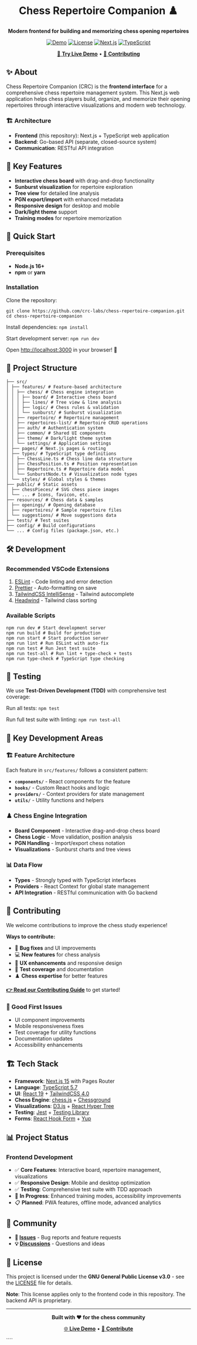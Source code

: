 <div align="center">

# Chess Repertoire Companion ♟️

**Modern frontend for building and memorizing chess opening repertoires**

[![Demo](https://img.shields.io/badge/🌐_Live_Demo-Visit_CRC-blue?style=for-the-badge)](https://chess-repertoire-companion.com)
[![License](https://img.shields.io/badge/license-GPL_v3-green?style=for-the-badge)](LICENSE)
[![Next.js](https://img.shields.io/badge/Next.js-15+-black?style=for-the-badge&logo=next.js)](https://nextjs.org/)
[![TypeScript](https://img.shields.io/badge/TypeScript-5.7+-blue?style=for-the-badge&logo=typescript)](https://www.typescriptlang.org/)

[🚀 **Try Live Demo**](https://chess-repertoire-companion.com) • [🤝 **Contributing**](CONTRIBUTING.md)

</div>

## ✨ About

Chess Repertoire Companion (CRC) is the **frontend interface** for a comprehensive chess repertoire management system. This Next.js web application helps chess players build, organize, and memorize their opening repertoires through interactive visualizations and modern web technology.

### 🏗️ Architecture

- **Frontend** (this repository): Next.js + TypeScript web application
- **Backend**: Go-based API (separate, closed-source system)
- **Communication**: RESTful API integration

## 🌟 Key Features

- **Interactive chess board** with drag-and-drop functionality
- **Sunburst visualization** for repertoire exploration
- **Tree view** for detailed line analysis
- **PGN export/import** with enhanced metadata
- **Responsive design** for desktop and mobile
- **Dark/light theme** support
- **Training modes** for repertoire memorization

## 🚀 Quick Start

### Prerequisites

- **Node.js 16+**
- **npm** or **yarn**

### Installation

Clone the repository:

```
git clone https://github.com/crc-labs/chess-repertoire-companion.git
cd chess-repertoire-companion
```

Install dependencies:
`npm install`

Start development server:
`npm run dev`

Open [http://localhost:3000](http://localhost:3000) in your browser! 🎉

## 📁 Project Structure

```chess-repertoire-companion/
├── src/
│ ├── features/ # Feature-based architecture
│ │ ├── chess/ # Chess engine integration
│ │ │ ├── board/ # Interactive chess board
│ │ │ ├── lines/ # Tree view & line analysis
│ │ │ ├── logic/ # Chess rules & validation
│ │ │ └── sunburst/ # Sunburst visualization
│ │ ├── repertoire/ # Repertoire management
│ │ ├── repertoires-list/ # Repertoire CRUD operations
│ │ ├── auth/ # Authentication system
│ │ ├── common/ # Shared UI components
│ │ ├── theme/ # Dark/light theme system
│ │ └── settings/ # Application settings
│ ├── pages/ # Next.js pages & routing
│ ├── types/ # TypeScript type definitions
│ │ ├── ChessLine.ts # Chess line data structure
│ │ ├── ChessPosition.ts # Position representation
│ │ ├── Repertoire.ts # Repertoire data model
│ │ └── SunburstNode.ts # Visualization node types
│ └── styles/ # Global styles & themes
├── public/ # Static assets
│ ├── chessPieces/ # SVG chess piece images
│ └── ... # Icons, favicon, etc.
├── resources/ # Chess data & samples
│ ├── openings/ # Opening database
│ ├── repertoires/ # Sample repertoire files
│ └── suggestions/ # Move suggestions data
├── tests/ # Test suites
├── config/ # Build configurations
└── ... # Config files (package.json, etc.)
```

## 🛠️ Development

### Recommended VSCode Extensions

1. [ESLint](https://marketplace.visualstudio.com/items?itemName=dbaeumer.vscode-eslint) - Code linting and error detection
2. [Prettier](https://marketplace.visualstudio.com/items?itemName=esbenp.prettier-vscode) - Auto-formatting on save
3. [TailwindCSS IntelliSense](https://marketplace.visualstudio.com/items?itemName=bradlc.vscode-tailwindcss) - Tailwind autocomplete
4. [Headwind](https://marketplace.visualstudio.com/items?itemName=heybourn.headwind) - Tailwind class sorting

### Available Scripts

```
npm run dev # Start development server
npm run build # Build for production
npm run start # Start production server
npm run lint # Run ESLint with auto-fix
npm run test # Run Jest test suite
npm run test-all # Run lint + type-check + tests
npm run type-check # TypeScript type checking
```

## 🧪 Testing

We use **Test-Driven Development (TDD)** with comprehensive test coverage:

Run all tests:
`npm test`

Run full test suite with linting:
`npm run test-all`

## 🎯 Key Development Areas

### 🏗️ **Feature Architecture**

Each feature in `src/features/` follows a consistent pattern:

- **`components/`** - React components for the feature
- **`hooks/`** - Custom React hooks and logic
- **`providers/`** - Context providers for state management
- **`utils/`** - Utility functions and helpers

### ♟️ **Chess Engine Integration**

- **Board Component** - Interactive drag-and-drop chess board
- **Chess Logic** - Move validation, position analysis
- **PGN Handling** - Import/export chess notation
- **Visualizations** - Sunburst charts and tree views

### 📊 **Data Flow**

- **Types** - Strongly typed with TypeScript interfaces
- **Providers** - React Context for global state management
- **API Integration** - RESTful communication with Go backend

## 🤝 Contributing

We welcome contributions to improve the chess study experience!

**Ways to contribute:**

- 🐛 **Bug fixes** and UI improvements
- 💻 **New features** for chess analysis
- 🎨 **UX enhancements** and responsive design
- 🧪 **Test coverage** and documentation
- ♟️ **Chess expertise** for better features

**[👉 Read our Contributing Guide](CONTRIBUTING.md)** to get started!

### 🌟 Good First Issues

- UI component improvements
- Mobile responsiveness fixes
- Test coverage for utility functions
- Documentation updates
- Accessibility enhancements

## 🏗️ Tech Stack

- **Framework**: [Next.js 15](https://nextjs.org/) with Pages Router
- **Language**: [TypeScript 5.7](https://www.typescriptlang.org/)
- **UI**: [React 19](https://reactjs.org/) + [TailwindCSS 4.0](https://tailwindcss.com/)
- **Chess Engine**: [chess.js](https://github.com/jhlywa/chess.js) + [Chessground](https://github.com/lichess-org/chessground)
- **Visualizations**: [D3.js](https://d3js.org/) + [React Hyper Tree](https://github.com/bkrem/react-hyper-tree)
- **Testing**: [Jest](https://jestjs.io/) + [Testing Library](https://testing-library.com/)
- **Forms**: [React Hook Form](https://react-hook-form.com/) + [Yup](https://github.com/jquense/yup)

## 📊 Project Status

### Frontend Development

- ✅ **Core Features**: Interactive board, repertoire management, visualizations
- ✅ **Responsive Design**: Mobile and desktop optimization
- ✅ **Testing**: Comprehensive test suite with TDD approach
- 🚧 **In Progress**: Enhanced training modes, accessibility improvements
- 📋 **Planned**: PWA features, offline mode, advanced analytics

## 💬 Community

- **🐛 [Issues](https://github.com/crc-labs/CRC-WebApp/issues)** - Bug reports and feature requests
- **💡 [Discussions](https://github.com/crc-labs/CRC-WebApp/discussions)** - Questions and ideas

## 📄 License

This project is licensed under the **GNU General Public License v3.0** - see the [LICENSE](LICENSE) file for details.

**Note**: This license applies only to the frontend code in this repository. The backend API is proprietary.

---

<div align="center">

**Built with ❤️ for the chess community**

[🌐 **Live Demo**](https://chess-repertoire-companion.com) • [🤝 **Contribute**](CONTRIBUTING.md)

</div>
````
